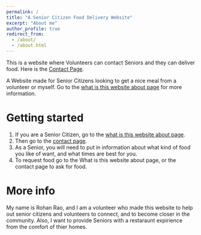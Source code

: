 ```yaml
---
permalink: /
title: "A Senior Citizen Food Delivery Website"
excerpt: "About me"
author_profile: true
redirect_from: 
  - /about/
  - /about.html
---
```



This is a website where Volunteers can contact Seniors and they can deliver food. Here is the [Contact Page](https://bigrao23.github.io/markdown/).

A Website made for Senior Citizens looking to get a nice meal from a volunteer or myself.
Go to the [what is this website about page](https://bigrao23.github.io/cv/) for more information.

Getting started
=====
1. If you are a Senior Citizen, go to the [what is this website about page](https://bigrao23.github.io/cv/).
1. Then go to the [contact page](https://bigrao23.github.io/markdown).
1. As a Senior, you will need to put in information about what kind of food you like of want, and what times are best for you.
1. To request food go to the What is this website about page, or the contact page to ask for food.

More info
=====
My name is Rohan Rao, and I am a volunteer who made this website to help out senior citizens and volunteers to connect, and to become closer in the community. Also, I want to provide Seniors with a restaraunt expirience from the comfort of thier homes.